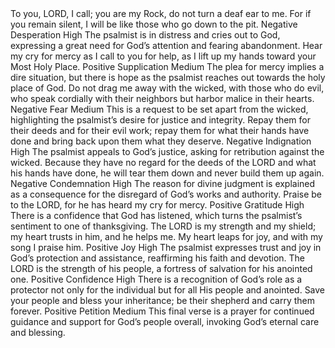 <sentimentAnalysis>
    <psalm number="28">
        <verse number="1">
            <text>To you, LORD, I call; you are my Rock, do not turn a deaf ear to me. For if you remain silent, I will be like those who go down to the pit.</text>
            <polarity>Negative</polarity>
            <emotion>Desperation</emotion>
            <intensity>High</intensity>
            <context>The psalmist is in distress and cries out to God, expressing a great need for God’s attention and fearing abandonment.</context>
        </verse>
        <verse number="2">
            <text>Hear my cry for mercy as I call to you for help, as I lift up my hands toward your Most Holy Place.</text>
            <polarity>Positive</polarity>
            <emotion>Supplication</emotion>
            <intensity>Medium</intensity>
            <context>The plea for mercy implies a dire situation, but there is hope as the psalmist reaches out towards the holy place of God.</context>
        </verse>
        <verse number="3">
            <text>Do not drag me away with the wicked, with those who do evil, who speak cordially with their neighbors but harbor malice in their hearts.</text>
            <polarity>Negative</polarity>
            <emotion>Fear</emotion>
            <intensity>Medium</intensity>
            <context>This is a request to be set apart from the wicked, highlighting the psalmist’s desire for justice and integrity.</context>
        </verse>
        <verse number="4">
            <text>Repay them for their deeds and for their evil work; repay them for what their hands have done and bring back upon them what they deserve.</text>
            <polarity>Negative</polarity>
            <emotion>Indignation</emotion>
            <intensity>High</intensity>
            <context>The psalmist appeals to God’s justice, asking for retribution against the wicked.</context>
        </verse>
        <verse number="5">
            <text>Because they have no regard for the deeds of the LORD and what his hands have done, he will tear them down and never build them up again.</text>
            <polarity>Negative</polarity>
            <emotion>Condemnation</emotion>
            <intensity>High</intensity>
            <context>The reason for divine judgment is explained as a consequence for the disregard of God’s works and authority.</context>
        </verse>
        <verse number="6">
            <text>Praise be to the LORD, for he has heard my cry for mercy.</text>
            <polarity>Positive</polarity>
            <emotion>Gratitude</emotion>
            <intensity>High</intensity>
            <context>There is a confidence that God has listened, which turns the psalmist’s sentiment to one of thanksgiving.</context>
        </verse>
        <verse number="7">
            <text>The LORD is my strength and my shield; my heart trusts in him, and he helps me. My heart leaps for joy, and with my song I praise him.</text>
            <polarity>Positive</polarity>
            <emotion>Joy</emotion>
            <intensity>High</intensity>
            <context>The psalmist expresses trust and joy in God’s protection and assistance, reaffirming his faith and devotion.</context>
        </verse>
        <verse number="8">
            <text>The LORD is the strength of his people, a fortress of salvation for his anointed one.</text>
            <polarity>Positive</polarity>
            <emotion>Confidence</emotion>
            <intensity>High</intensity>
            <context>There is a recognition of God’s role as a protector not only for the individual but for all His people and anointed.</context>
        </verse>
        <verse number="9">
            <text>Save your people and bless your inheritance; be their shepherd and carry them forever.</text>
            <polarity>Positive</polarity>
            <emotion>Petition</emotion>
            <intensity>Medium</intensity>
            <context>This final verse is a prayer for continued guidance and support for God’s people overall, invoking God’s eternal care and blessing.</context>
        </verse>
    </psalm>
</sentimentAnalysis>